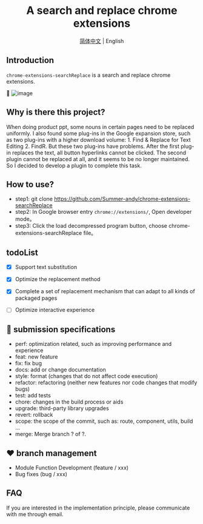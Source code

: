 <h1 align="center">A search and replace chrome extensions</h1>
<div align="center">

[简体中文](https://github.com/Summer-andy/chrome-extensions-searchReplace/blob/master/README-zh-Hans.md) &#124; English

</div>



## Introduction

`chrome-extensions-searchReplace` is a search and replace chrome extensions.


🎉 ![image](https://user-images.githubusercontent.com/30104912/87697347-8fe6b380-c7c4-11ea-8d9d-451088892a5c.png)


## Why is there this project?

When doing product ppt, some nouns in certain pages need to be replaced uniformly. I also found some plug-ins in the Google expansion store, such as two plug-ins with a higher download volume: 1. Find & Replace for Text Editing 2. FindR. But these two plug-ins have problems. After the first plug-in replaces the text, all button hyperlinks cannot be clicked. The second plugin cannot be replaced at all, and it seems to be no longer maintained. So I decided to develop a plugin to complete this task.

## How to use?

- step1: git clone https://github.com/Summer-andy/chrome-extensions-searchReplace
- step2: In Google browser entry  ``` chrome://extensions/ ```, Open developer mode。
- step3: Click the load decompressed program button, choose chrome-extensions-searchReplace file。


## todoList
- [x] Support text substitution
- [x] Optimize the replacement method
- [x] Complete a set of replacement mechanism that can adapt to all kinds of packaged pages
- [ ] Optimize interactive experience


## 🤝 submission specifications

- perf: optimization related, such as improving performance and experience
- feat: new feature
- fix: fix bug
- docs: add or change documentation
- style: format (changes that do not affect code execution)
- refactor: refactoring (neither new features nor code changes that modify bugs)
- test: add tests
- chore: changes in the build process or aids
- upgrade: third-party library upgrades
- revert: rollback
- scope: the scope of the commit, such as: route, component, utils, build ...
- merge: Merge branch ? of ?.

## ❤️ branch management

- Module Function Development (feature / xxx)
- Bug fixes (bug / xxx)

## FAQ

 If you are interested in the implementation principle, please communicate with me through email.